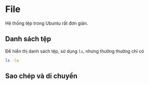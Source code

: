 # File

Hệ thống tệp trong Ubuntu rất đơn giản.

## Danh sách tệp

Để hiển thị danh sách tệp, sử dụng `ls`, nhưng thường thường chỉ có 

```bash
ls -la
```

## Sao chép và di chuyển